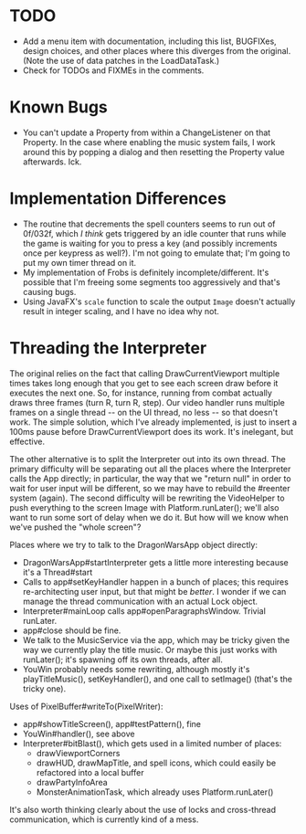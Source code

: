 # TODO

- Add a menu item with documentation, including this list, BUGFIXes, design choices, and other places where this
  diverges from the original. (Note the use of data patches in the LoadDataTask.)
- Check for TODOs and FIXMEs in the comments.

# Known Bugs

- You can't update a Property from within a ChangeListener on that Property. In the case where enabling the music 
  system fails, I work around this by popping a dialog and then resetting the Property value afterwards. Ick.

# Implementation Differences

- The routine that decrements the spell counters seems to run out of 0f/032f, which *I think* gets triggered by an 
  idle counter that runs while the game is waiting for you to press a key (and possibly increments once per keypress 
  as well?). I'm not going to emulate that; I'm going to put my own timer thread on it.
- My implementation of Frobs is definitely incomplete/different. It's possible that I'm freeing some segments too 
  aggressively and that's causing bugs.
- Using JavaFX's `scale` function to scale the output `Image` doesn't actually result in integer scaling, and I 
  have no idea why not.

# Threading the Interpreter

The original relies on the fact that calling DrawCurrentViewport multiple times takes long enough that you get to see
each screen draw before it executes the next one. So, for instance, running from combat actually draws three frames
(turn R, turn R, step). Our video handler runs multiple frames on a single thread -- on the UI thread, no less -- so 
that doesn't work. The simple solution, which I've already implemented, is just to insert a 100ms pause before
DrawCurrentViewport does its work. It's inelegant, but effective.

The other alternative is to split the Interpreter out into its own thread. The primary difficulty will be 
separating out all the places where the Interpreter calls the App directly; in particular, the way that we "return 
null" in order to wait for user input will be different, so we may have to rebuild the #reenter system (again). The 
second difficulty will be rewriting the VideoHelper to push everything to the screen Image with Platform.runLater(); 
we'll also want to run some sort of delay when we do it. But how will we know when we've pushed the "whole screen"? 

Places where we try to talk to the DragonWarsApp object directly:
- DragonWarsApp#startInterpreter gets a little more interesting because it's a Thread#start
- Calls to app#setKeyHandler happen in a bunch of places; this requires re-architecting user input, but that might be 
  *better*. I wonder if we can manage the thread communication with an actual Lock object.
- Interpreter#mainLoop calls app#openParagraphsWindow. Trivial runLater.
- app#close should be fine.
- We talk to the MusicService via the app, which may be tricky given the way we currently play the title music. Or 
  maybe this just works with runLater(); it's spawning off its own threads, after all.
- YouWin probably needs some rewriting, although mostly it's playTitleMusic(), setKeyHandler(), and one call to 
  setImage() (that's the tricky one).

Uses of PixelBuffer#writeTo(PixelWriter):
- app#showTitleScreen(), app#testPattern(), fine
- YouWin#handler(), see above
- Interpreter#bitBlast(), which gets used in a limited number of places:
  - drawViewportCorners
  - drawHUD, drawMapTitle, and spell icons, which could easily be refactored into a local buffer
  - drawPartyInfoArea
  - MonsterAnimationTask, which already uses Platform.runLater()

It's also worth thinking clearly about the use of locks and cross-thread communication, which is currently kind of a 
mess.